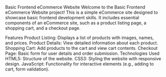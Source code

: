Basic Frontend eCommerce Website
Welcome to the Basic Frontend eCommerce Website project! This is a simple eCommerce site designed to showcase basic frontend development skills. It includes essential components of an eCommerce site, such as a product listing page, a shopping cart, and a checkout page.

Features
Product Listing: Displays a list of products with images, names, and prices.
Product Details: View detailed information about each product.
Shopping Cart: Add products to the cart and view cart contents.
Checkout Page: Basic form for user details and order submission.
Technologies Used
HTML5: Structure of the website.
CSS3: Styling the website with responsive design.
JavaScript: Functionality for interactive elements (e.g., adding to cart, form validation).
